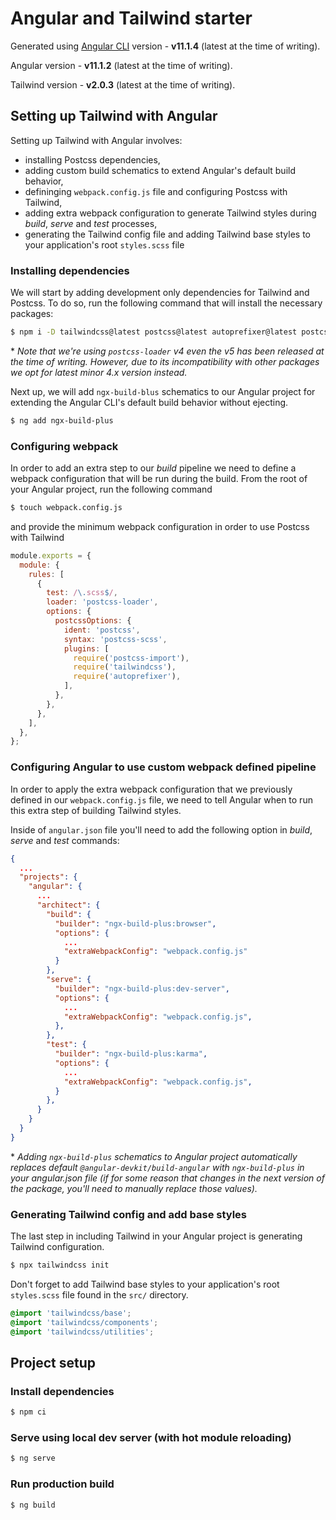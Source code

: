 # Angular and Tailwind starter

Generated using [Angular CLI](https://github.com/angular/angular-cli) version - **v11.1.4** (latest at the time of writing).

Angular version - **v11.1.2** (latest at the time of writing).

Tailwind version - **v2.0.3** (latest at the time of writing).

## Setting up Tailwind with Angular

Setting up Tailwind with Angular involves:
* installing Postcss dependencies,
* adding custom build schematics to extend Angular's default build behavior,
* defininging `webpack.config.js` file and configuring Postcss with Tailwind,
* adding extra webpack configuration to generate Tailwind styles during _build_, _serve_ and _test_ processes,
* generating the Tailwind config file and adding Tailwind base styles to your application's root `styles.scss` file


### Installing dependencies

We will start by adding development only dependencies for Tailwind and Postcss.
To do so, run the following command that will install the necessary packages:

```sh
$ npm i -D tailwindcss@latest postcss@latest autoprefixer@latest postcss-import@latest postcss-loader@4 postcss-scss@latest
```

\* *Note that we're using `postcss-loader` v4 even the v5 has been released at the time of writing. However, due to its incompatibility with other packages we opt for latest minor 4.x version instead.*

Next up, we will add `ngx-build-blus` schematics to our Angular project for extending the Angular CLI's default build behavior without ejecting.

```sh
$ ng add ngx-build-plus
```

### Configuring webpack

In order to add an extra step to our _build_ pipeline we need to define a webpack configuration that will be run during the build.
From the root of your Angular project, run the following command

```sh
$ touch webpack.config.js
```

and provide the minimum webpack configuration in order to use Postcss with Tailwind

```js
module.exports = {
  module: {
    rules: [
      {
        test: /\.scss$/,
        loader: 'postcss-loader',
        options: {
          postcssOptions: {
            ident: 'postcss',
            syntax: 'postcss-scss',
            plugins: [
              require('postcss-import'),
              require('tailwindcss'),
              require('autoprefixer'),
            ],
          },
        },
      },
    ],
  },
};

```

### Configuring Angular to use custom webpack defined pipeline
In order to apply the extra webpack configuration that we previously defined in our `webpack.config.js` file, we need to tell Angular when to run this extra step of building Tailwind styles.

Inside of `angular.json` file you'll need to add the following option in _build_, _serve_ and _test_ commands:

```json
{
  ...
  "projects": {
    "angular": {
      ...
      "architect": {
        "build": {
          "builder": "ngx-build-plus:browser",
          "options": {
            ...
            "extraWebpackConfig": "webpack.config.js"
          }
        },
        "serve": {
          "builder": "ngx-build-plus:dev-server",
          "options": {
            ...
            "extraWebpackConfig": "webpack.config.js",
          },
        },
        "test": {
          "builder": "ngx-build-plus:karma",
          "options": {
            ...
            "extraWebpackConfig": "webpack.config.js",
          }
        },
      }
    }
  }
}

```

\* *Adding `ngx-build-plus` schematics to Angular project automatically replaces default `@angular-devkit/build-angular` with `ngx-build-plus` in your angular.json file (if for some reason that changes in the next version of the package, you'll need to manually replace those values).*

### Generating Tailwind config and add base styles
The last step in including Tailwind in your Angular project is generating Tailwind configuration.

```sh
$ npx tailwindcss init
```

Don't forget to add Tailwind base styles to your application's root `styles.scss` file found in the `src/` directory.

```scss
@import 'tailwindcss/base';
@import 'tailwindcss/components';
@import 'tailwindcss/utilities';
```

## Project setup

### Install dependencies
```sh
$ npm ci
```

### Serve using local dev server (with hot module reloading)
```sh
$ ng serve
```

### Run production build
```sh
$ ng build
```
